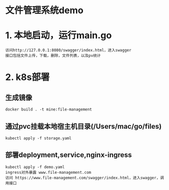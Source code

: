 # 文件管理系统demo

# 1. 本地启动，运行main.go
    访问http://127.0.0.1:8080/swagger/index.html，进入swagger
    接口包括文件上传，下载，删除，文件列表，以及pv统计

# 2. k8s部署

## 生成镜像
    docker build . -t mine:file-management

## 通过pvc挂载本地宿主机目录(/Users/mac/go/files)
    kubectl apply -f storage.yaml

## 部署deployment,service,nginx-ingress
    kubectl apply -f demo.yaml
    ingress对外暴露 www.file-management.com
    访问 https://www.file-management.com/swagger/index.html，进入swagger，调用接口

